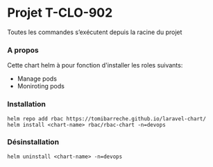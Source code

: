 # Projet T-CLO-902

Toutes les commandes s’exécutent depuis la racine du projet
### A propos

Cette chart helm à pour fonction d'installer les roles suivants:
* Manage pods
* Moniroting pods

### Installation
```
helm repo add rbac https://tomibarreche.github.io/laravel-chart/
helm install <chart-name> rbac/rbac-chart -n=devops
```

### Désinstallation
```
helm uninstall <chart-name> -n=devops
```